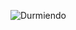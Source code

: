 
![Durmiendo](https://user-images.githubusercontent.com/88345754/177075766-ed310353-2320-4a32-b822-131f1c601390.gif)
